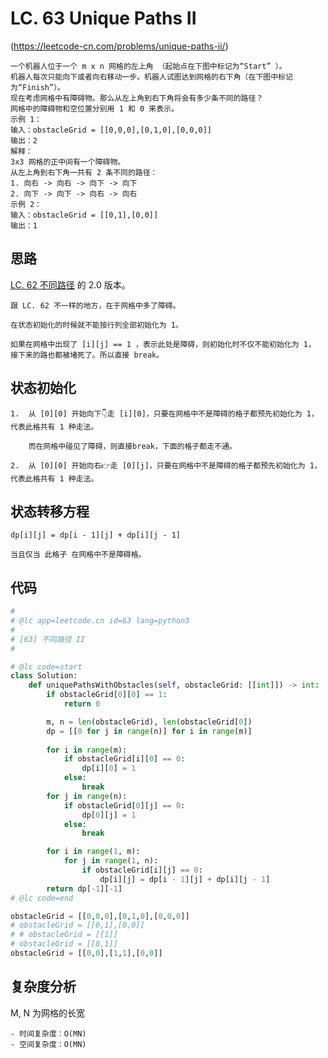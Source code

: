 LC. 63 Unique Paths II
====

(https://leetcode-cn.com/problems/unique-paths-ii/) 
    
    一个机器人位于一个 m x n 网格的左上角 （起始点在下图中标记为“Start” ）。
    机器人每次只能向下或者向右移动一步。机器人试图达到网格的右下角（在下图中标记为“Finish”）。
    现在考虑网格中有障碍物。那么从左上角到右下角将会有多少条不同的路径？
    网格中的障碍物和空位置分别用 1 和 0 来表示。
    示例 1：
    输入：obstacleGrid = [[0,0,0],[0,1,0],[0,0,0]]
    输出：2
    解释：
    3x3 网格的正中间有一个障碍物。
    从左上角到右下角一共有 2 条不同的路径：
    1. 向右 -> 向右 -> 向下 -> 向下
    2. 向下 -> 向下 -> 向右 -> 向右
    示例 2：
    输入：obstacleGrid = [[0,1],[0,0]]
    输出：1

## 思路

[LC. 62 不同路径](https://github.com/PearlCoastal/VSCode_GitOn/blob/master/DynamicProcessing/62.%E4%B8%8D%E5%90%8C%E8%B7%AF%E5%BE%84.md) 的 2.0 版本。

    跟 LC. 62 不一样的地方，在于网格中多了障碍。
    
    在状态初始化的时候就不能按行列全部初始化为 1。

    如果在网格中出现了 [i][j] == 1 ，表示此处是障碍，则初始化时不仅不能初始化为 1， 接下来的路也都被堵死了。所以直接 break。

## 状态初始化

    1.  从 [0][0] 开始向下👇走 [i][0]，只要在网格中不是障碍的格子都预先初始化为 1， 代表此格共有 1 种走法。
    
        而在网格中碰见了障碍，则直接break，下面的格子都走不通。
    
    2.  从 [0][0] 开始向右👉走 [0][j]，只要在网格中不是障碍的格子都预先初始化为 1， 代表此格共有 1 种走法。

## 状态转移方程
    dp[i][j] = dp[i - 1][j] + dp[i][j - 1]
    
    当且仅当 此格子 在网格中不是障碍格。

## 代码
```python
#
# @lc app=leetcode.cn id=63 lang=python3
#
# [63] 不同路径 II
#

# @lc code=start
class Solution:
    def uniquePathsWithObstacles(self, obstacleGrid: [[int]]) -> int:
        if obstacleGrid[0][0] == 1:
            return 0

        m, n = len(obstacleGrid), len(obstacleGrid[0])
        dp = [[0 for j in range(n)] for i in range(m)]
        
        for i in range(m):
            if obstacleGrid[i][0] == 0:
                dp[i][0] = 1
            else:
                break
        for j in range(n):
            if obstacleGrid[0][j] == 0:
                dp[0][j] = 1
            else:
                break

        for i in range(1, m):
            for j in range(1, n):
                if obstacleGrid[i][j] == 0:
                    dp[i][j] = dp[i - 1][j] + dp[i][j - 1]  
        return dp[-1][-1]
# @lc code=end

obstacleGrid = [[0,0,0],[0,1,0],[0,0,0]]
# obstacleGrid = [[0,1],[0,0]]
# # obstacleGrid = [[1]]
# obstacleGrid = [[0,1]]
obstacleGrid = [[0,0],[1,1],[0,0]]
```

## 复杂度分析
M, N 为网格的长宽

    - 时间复杂度：O(MN)
    - 空间复杂度：O(MN)
